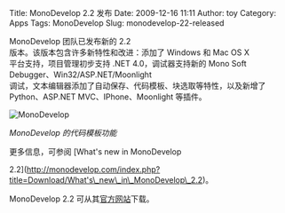 Title: MonoDevelop 2.2 发布
Date: 2009-12-16 11:11
Author: toy
Category: Apps
Tags: MonoDevelop
Slug: monodevelop-22-released

MonoDevelop 团队已发布新的 2.2  
版本。该版本包含许多新特性和改进：添加了 Windows 和 Mac OS X  
平台支持，项目管理初步支持 .NET 4.0，调试器支持新的 Mono Soft  
Debugger、Win32/ASP.NET/Moonlight  
调试，文本编辑器添加了自动保存、代码模板、块选取等特性，以及新增了  
Python、ASP.NET MVC、IPhone、Moonlight 等插件。

![MonoDevelop](http://i.linuxtoy.org/images/2009/12/monodevelop.png)

*MonoDevelop 的代码模板功能*

更多信息，可参阅 [What's new in MonoDevelop  

2.2](http://monodevelop.com/index.php?title=Download/What's\_new\_in\_MonoDevelop\_2.2)。

MonoDevelop 2.2 可从其[官方网站](http://monodevelop.com/Download)下载。
